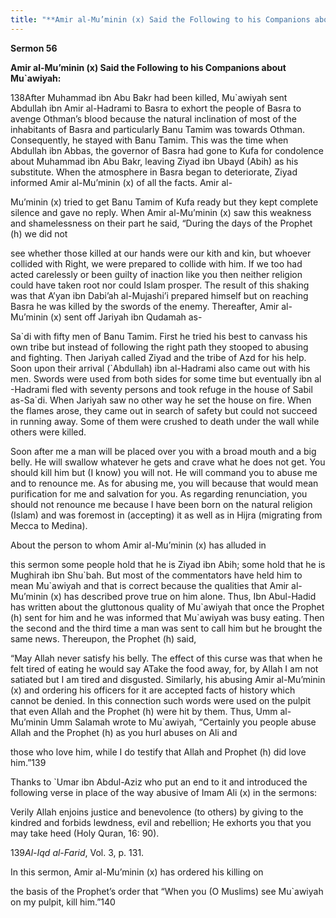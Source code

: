 ```yaml
---
title: "**Amir al-Mu’minin (x) Said the Following to his Companions about Mu`awiyah:**" 
---
```

**Sermon 56**

**Amir al\-Mu’minin \(x\) Said the Following to his Companions about Mu\`awiyah:**

138After Muhammad ibn Abu Bakr had been killed, Mu\`awiyah sent Abdullah ibn Amir al\-Hadrami to Basra to exhort the people of Basra to avenge Othman’s blood because the natural inclination of most of the inhabitants of Basra and particularly Banu Tamim was towards Othman\. Consequently, he stayed with Banu Tamim\. This was the time when Abdullah ibn Abbas, the governor of Basra had gone to Kufa for condolence about Muhammad ibn Abu Bakr, leaving Ziyad ibn Ubayd \(Abih\) as his substitute\. When the atmosphere in Basra began to deteriorate, Ziyad informed Amir al\-Mu’minin \(x\) of all the facts\. Amir al\-

Mu’minin \(x\) tried to get Banu Tamim of Kufa ready but they kept complete silence and gave no reply\. When Amir al\-Mu’minin \(x\) saw this weakness and shamelessness on their part he said, “During the days of the Prophet \(h\) we did not

see whether those killed at our hands were our kith and kin, but whoever collided with Right, we were prepared to collide with him\. If we too had acted carelessly or been guilty of inaction like you then neither religion could have taken root nor could Islam prosper\. The result of this shaking was that A’yan ibn Dabi’ah al\-Mujashi’i prepared himself but on reaching Basra he was killed by the swords of the enemy\. Thereafter, Amir al\-Mu’minin \(x\) sent off Jariyah ibn Qudamah as\-

Sa\`di with fifty men of Banu Tamim\. First he tried his best to canvass his own tribe but instead of following the right path they stooped to abusing and fighting\. Then Jariyah called Ziyad and the tribe of Azd for his help\. Soon upon their arrival \(\`Abdullah\) ibn al\-Hadrami also came out with his men\. Swords were used from both sides for some time but eventually ibn al \-Hadrami fled with seventy persons and took refuge in the house of Sabil as\-Sa\`di\. When Jariyah saw no other way he set the house on fire\. When the flames arose, they came out in search of safety but could not succeed in running away\. Some of them were crushed to death under the wall while others were killed\.

<a id="page433"></a>Soon after me a man will be placed over you with a broad mouth and a big belly\. He will swallow whatever he gets and crave what he does not get\. You should kill him but \(I know\) you will not\. He will command you to abuse me and to renounce me\. As for abusing me, you will because that would mean purification for me and salvation for you\. As regarding renunciation, you should not renounce me because I have been born on the natural religion \(Islam\) and was foremost in \(accepting\) it as well as in Hijra \(migrating from Mecca to Medina\)\.

About the person to whom Amir al\-Mu’minin \(x\) has alluded in

this sermon some people hold that he is Ziyad ibn Abih; some hold that he is Mughirah ibn Shu\`bah\. But most of the commentators have held him to mean Mu\`awiyah and that is correct because the qualities that Amir al\-Mu’minin \(x\) has described prove true on him alone\. Thus, Ibn Abul\-Hadid has written about the gluttonous quality of Mu\`awiyah that once the Prophet \(h\) sent for him and he was informed that Mu\`awiyah was busy eating\. Then the second and the third time a man was sent to call him but he brought the same news\. Thereupon, the Prophet \(h\) said,

“May Allah never satisfy his belly\. The effect of this curse was that when he felt tired of eating he would say ATake the food away, for, by Allah I am not satiated but I am tired and disgusted\. Similarly, his abusing Amir al\-Mu’minin \(x\) and ordering his officers for it are accepted facts of history which cannot be denied\. In this connection such words were used on the pulpit that even Allah and the Prophet \(h\) were hit by them\. Thus, Umm al\-Mu’minin Umm Salamah wrote to Mu\`awiyah, “Certainly you people abuse Allah and the Prophet \(h\) as you hurl abuses on Ali and

those who love him, while I do testify that Allah and Prophet \(h\) did love him\.”139

Thanks to \`Umar ibn Abdul\-Aziz who put an end to it and introduced the following verse in place of the way abusive of Imam Ali \(x\) in the sermons:

Verily Allah enjoins justice and benevolence \(to others\) by giving to the kindred and forbids lewdness, evil and rebellion; He exhorts you that you may take heed \(Holy Quran, 16: 90\)\.

139*Al\-Iqd al\-Farid*, Vol\. 3, p\. 131\.

<a id="page434"></a>In this sermon, Amir al\-Mu’minin \(x\) has ordered his killing on

the basis of the Prophet’s order that “When you \(O Muslims\) see Mu\`awiyah on my pulpit, kill him\.”140

